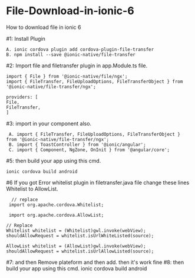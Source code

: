 # File-Download-in-ionic-6
How to download file in ionic 6

#1: Install Plugin

    A. ionic cordova plugin add cordova-plugin-file-transfer
    B. npm install --save @ionic-native/file-transfer
    
#2: Import file and filetransfer plugin in app.Module.ts file.

    import { File } from '@ionic-native/file/ngx';
    import { FileTransfer, FileUploadOptions, FileTransferObject } from '@ionic-native/file-transfer/ngx';
    
    providers: [
    File,
    FileTransfer,
    ]
 #3: import in your component also.
 
     A. import { FileTransfer, FileUploadOptions, FileTransferObject } from '@ionic-native/file-transfer/ngx';
     B. import { ToastController } from '@ionic/angular';
     C. import { Component, NgZone, OnInit } from '@angular/core';
     
#5: then build your app using this cmd.

    ionic cordova build android
    
 #6 If you got Error whitelist plugin in filetransfer.java file change these lines Whitelist to AllowList.
 
      // replace
     import org.apache.cordova.Whitelist;

     import org.apache.cordova.AllowList;

    // Replace
    Whitelist whitelist = (Whitelist)gwl.invoke(webView);
    shouldAllowRequest = whitelist.isUrlWhiteListed(source); 

    AllowList whitelist = (AllowList)gwl.invoke(webView);
    shouldAllowRequest = whitelist.isUrlAllowListed(source); 
#7: and then Remove plateform and then add.
    then it's work fine 
#8: then build your app using this cmd.
    ionic cordova build android

